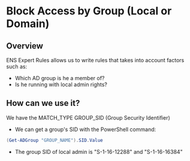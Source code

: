 # Block Access by Group (Local or Domain)

## Overview
ENS Expert Rules allows us to write rules that takes into account factors such as:
- Which AD group is he a member of?
- Is he running with local admin rights?

## How can we use it?
We have the MATCH_TYPE GROUP_SID (Group Security Identifier)
- We can get a group's SID with the PowerShell command:
```powershell
(Get-ADGroup "GROUP_NAME").SID.Value
```
- The group SID of local admin is "S-1-16-12288" and "S-1-16-16384"